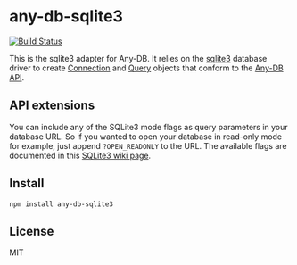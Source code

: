 # any-db-sqlite3

[![Build Status](https://secure.travis-ci.org/grncdr/node-any-db-sqlite3.png)](http://travis-ci.org/grncdr/node-any-db-sqlite3)

This is the sqlite3 adapter for Any-DB. It relies on the [sqlite3][sqlite3]
database driver to create [Connection][] and [Query][] objects that conform to
the [Any-DB API][].

## API extensions

You can include any of the SQLite3 mode flags as query parameters in your database
URL. So if you wanted to open your database in read-only mode for example, just
append `?OPEN_READONLY` to the URL. The available flags are documented in this
[SQLite3 wiki page](https://github.com/developmentseed/node-sqlite3/wiki/API).

## Install

    npm install any-db-sqlite3

## License

MIT

[sqlite3]: http://github.com/owner/node-sqlite3
[Connection]: https://github.com/grncdr/node-any-db-adapter-spec#connection
[Query]: https://github.com/grncdr/node-any-db-adapter-spec#query
[Any-DB API]: https://github.com/grncdr/node-any-db-adapter-spec
